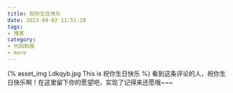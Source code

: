 ```yaml
---
title: 祝你生日快乐
date: 2023-09-02 11:51:28
tags:
- 博客
category:
- 代码和我
- more
---
```

{% asset_img Ldkqyb.jpg This is 祝你生日快乐 %}
看到这条评论的人，祝你生日快乐啊！在这里留下你的愿望吧，实现了记得来还愿哦~~~